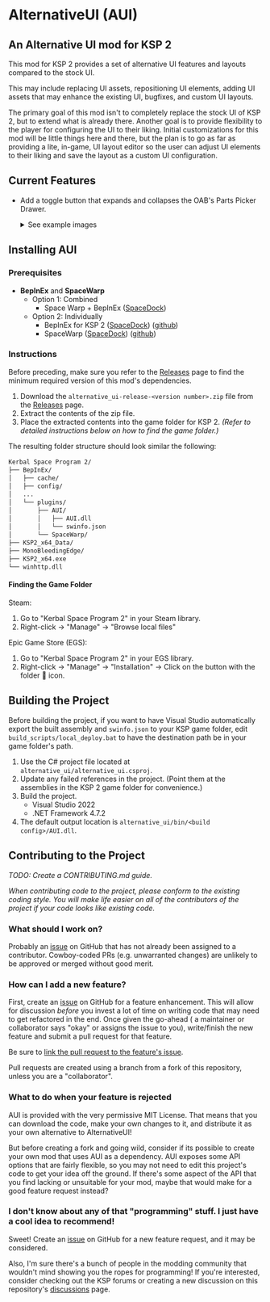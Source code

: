 # AlternativeUI (AUI)
## An Alternative UI mod for KSP 2
This mod for KSP 2 provides a set of alternative UI features and layouts compared to the stock UI.

This may include replacing UI assets, repositioning UI elements, adding UI assets that may enhance the existing UI, bugfixes, and custom UI layouts.

The primary goal of this mod isn't to completely replace the stock UI of KSP 2, but to extend what is already there. Another goal is to provide flexibility to the player for configuring the UI to their liking. Initial customizations for this mod will be little things here and there, but the plan is to go as far as providing a lite, in-game, UI layout editor so the user can adjust UI elements to their liking and save the layout as a custom UI configuration.

## Current Features
* Add a toggle button that expands and collapses the OAB's Parts Picker Drawer.

    <details><summary>See example images</summary>

    ![Parts Picker Collapse Button](docs/resources/OAB%20PartsPicker%20Collapse%20Toggle%20Button.png)

    ![Parts Picker Collapsed View](docs/resources/OAB%20PartsPicker%20Collapsed.png)
    </details>

## Installing AUI
### Prerequisites
* **BepInEx** and **SpaceWarp**
  * Option 1: Combined
    * Space Warp + BepInEx ([SpaceDock](https://spacedock.info/mod/3277))
  * Option 2: Individually
    * BepInEx for KSP 2 ([SpaceDock](https://spacedock.info/mod/3255)) ([github](https://github.com/BepInEx/BepInEx))
    * SpaceWarp ([SpaceDock](https://spacedock.info/mod/3257)) ([github](https://github.com/SpaceWarpDev/SpaceWarp))

### Instructions
Before preceding, make sure you refer to the [Releases](https://github.com/kkaja123/AlternativeUI/releases) page to find the minimum required version of this mod's dependencies.
1. Download the `alternative_ui-release-<version number>.zip` file from the [Releases](https://github.com/kkaja123/AlternativeUI/releases) page.
2. Extract the contents of the zip file.
3. Place the extracted contents into the game folder for KSP 2. *(Refer to detailed instructions below on how to find the game folder.)*

The resulting folder structure should look similar the following:
```
Kerbal Space Program 2/
├── BepInEx/
│   ├── cache/
│   ├── config/
│   ...
│   └── plugins/
│       ├── AUI/
│       │   ├── AUI.dll
│       │   └── swinfo.json
│       └── SpaceWarp/
├── KSP2_x64_Data/
├── MonoBleedingEdge/
├── KSP2_x64.exe
└── winhttp.dll
```

#### Finding the Game Folder

Steam:
1. Go to "Kerbal Space Program 2" in your Steam library.
2. Right-click -> "Manage" -> "Browse local files"

Epic Game Store (EGS):
1. Go to "Kerbal Space Program 2" in your EGS library.
2. Right-click -> "Manage" -> "Installation" -> Click on the button with the folder 📁 icon.

## Building the Project
Before building the project, if you want to have Visual Studio automatically export the built assembly and `swinfo.json` to your KSP game folder, edit `build_scripts/local_deploy.bat` to have the destination path be in your game folder's path.

1. Use the C# project file located at `alternative_ui/alternative_ui.csproj`.
2. Update any failed references in the project. (Point them at the assemblies in the KSP 2 game folder for convenience.)
3. Build the project.
     * Visual Studio 2022
     * .NET Framework 4.7.2
4. The default output location is `alternative_ui/bin/<build config>/AUI.dll`.

## Contributing to the Project
*TODO: Create a CONTRIBUTING.md guide.*

*When contributing code to the project, please conform to the existing coding style. You will make life easier on all of the contributors of the project if your code looks like existing code.*
### What should I work on?
Probably an [issue](https://github.com/kkaja123/AlternativeUI/issues) on GitHub that has not already been assigned to a contributor. Cowboy-coded PRs (e.g. unwarranted changes) are unlikely to be approved or merged without good merit.

### How can I add a new feature?
First, create an [issue](https://github.com/kkaja123/AlternativeUI/issues/new/choose) on GitHub for a feature enhancement. This will allow for discussion *before* you invest a lot of time on writing code that may need to get refactored in the end. Once given the go-ahead ( a maintainer or collaborator says "okay" or assigns the issue to you), write/finish the new feature and submit a pull request for that feature.

Be sure to [link the pull request to the feature's issue](https://docs.github.com/en/issues/tracking-your-work-with-issues/linking-a-pull-request-to-an-issue).

Pull requests are created using a branch from a fork of this repository, unless you are a "collaborator".

### What to do when your feature is rejected
AUI is provided with the very permissive MIT License. That means that you can download the code, make your own changes to it, and distribute it as your own alternative to AlternativeUI!

But before creating a fork and going wild, consider if its possible to create your own mod that uses AUI as a dependency. AUI exposes some API options that are fairly flexible, so you may not need to edit this project's code to get your idea off the ground. If there's some aspect of the API that you find lacking or unsuitable for your mod, maybe that would make for a good feature request instead?

### I don't know about any of that "programming" stuff. I just have a cool idea to recommend!
Sweet! Create an [issue](https://github.com/kkaja123/AlternativeUI/issues/new/choose) on GitHub for a new feature request, and it may be considered.

Also, I'm sure there's a bunch of people in the modding community that wouldn't mind showing you the ropes for programming! If you're interested, consider checking out the KSP forums or creating a new discussion on this repository's [discussions](https://github.com/kkaja123/AlternativeUI/discussions) page.